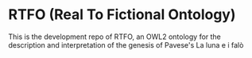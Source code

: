 # RTFO (Real To Fictional Ontology)
This is the development repo of RTFO, an OWL2 ontology for the description and interpretation of the genesis of Pavese's La luna e i falò
